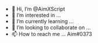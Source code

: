 - 👋 Hi, I’m @AimXScript
- 👀 I’m interested in ...
- 🌱 I’m currently learning ...
- 💞️ I’m looking to collaborate on ...
- 📫 How to reach me ... Aim#0373

<!---
AimXScript/AimXScript is a ✨ special ✨ repository because its `README.md` (this file) appears on your GitHub profile.
You can click the Preview link to take a look at your changes.
--->
